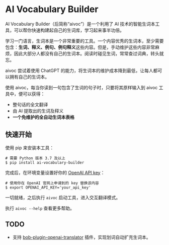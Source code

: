 # AI Vocabulary Builder

AI Vocabulary Builder（后简称“aivoc”）是一个利用了 AI 技术的智能生词本工具，可以帮你快速构建起自己的生词库，学习起来事半功倍。

学习一门语言，生词本是一个非常重要的工具。一个内容优秀的生词本，至少需要包含：**生词、释义、例句、例句释义**这些内容。但是，手动维护这些内容非常麻烦，因此大部分人都没有自己的生词本。阅读时碰见生词，常常查过词典，转头就忘。

aivoc 尝试着使用 ChatGPT 的能力，将生词本的维护成本降到最低，让每人都可以拥有自己的生词本。

使用 aivoc，每当你读到一句包含了生词的句子时，只要将其原样输入到 aivoc 工具中，便可以获得：

- 整句话的全文翻译
- 由 AI 提取出的生词及释义
- **一个免维护的全自动生词本表格**

## 快速开始

使用 pip 来安装本工具：

```console
# 需要 Python 版本 3.7 及以上
$ pip install ai-vocabulary-builder
```

完成后，在环境变量设置好你的 [OpenAI API key](https://platform.openai.com/account/api-keys)：

```console
# 使用你在 OpenAI 官网上申请到的 key 替换该内容
$ export OPENAI_API_KEY='your_api_key'
```

一切就绪，之后执行 `aivoc` 启动工具，进入交互翻译模式。

执行 `aivoc --help` 查看更多帮助。

## TODO

- 支持 [bob-plugin-openai-translator](https://github.com/yetone/bob-plugin-openai-translator) 插件，实现划词自动扩充生词本。
